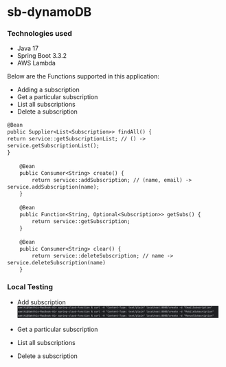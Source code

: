 # sb-dynamoDB

### Technologies used
* Java 17
* Spring Boot 3.3.2
* AWS Lambda

Below are the Functions supported in this application:

* Adding a subscription
* Get a particular subscription
* List all subscriptions
* Delete a subscription

```
@Bean
public Supplier<List<Subscription>> findAll() {
return service::getSubscriptionList; // () -> service.getSubscriptionList();
}

    @Bean
    public Consumer<String> create() {
        return service::addSubscription; // (name, email) -> service.addSubscription(name);
    }

    @Bean
    public Function<String, Optional<Subscription>> getSubs() {
        return service::getSubscription;
    }

    @Bean
    public Consumer<String> clear() {
        return service::deleteSubscription; // name -> service.deleteSubscription(name)
    }
 ``` 

### Local Testing
* Add subscription
![img_1.png](https://github.com/sakthiece08/spring-cloud-function/blob/master/src/main/resources/images/Add-subscription.png)

* Get a particular subscription

* List all subscriptions

* Delete a subscription
